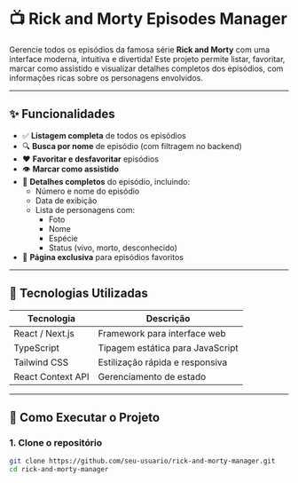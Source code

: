 # 📺 Rick and Morty Episodes Manager

Gerencie todos os episódios da famosa série **Rick and Morty** com uma interface moderna, intuitiva e divertida! Este projeto permite listar, favoritar, marcar como assistido e visualizar detalhes completos dos episódios, com informações ricas sobre os personagens envolvidos.

---

## ✨ Funcionalidades

- ✅ **Listagem completa** de todos os episódios
- 🔍 **Busca por nome** de episódio (com filtragem no backend)
- ❤️ **Favoritar e desfavoritar** episódios
- 👁️ **Marcar como assistido**
- 📄 **Detalhes completos** do episódio, incluindo:
  - Número e nome do episódio
  - Data de exibição
  - Lista de personagens com:
    - Foto
    - Nome
    - Espécie
    - Status (vivo, morto, desconhecido)
- 🌟 **Página exclusiva** para episódios favoritos

---

## 🧪 Tecnologias Utilizadas

| Tecnologia        | Descrição                        |
| ----------------- | -------------------------------- |
| React / Next.js   | Framework para interface web     |
| TypeScript        | Tipagem estática para JavaScript |
| Tailwind CSS      | Estilização rápida e responsiva  |
| React Context API | Gerenciamento de estado          |

---

## 🚀 Como Executar o Projeto

### 1. Clone o repositório

```bash
git clone https://github.com/seu-usuario/rick-and-morty-manager.git
cd rick-and-morty-manager
```
